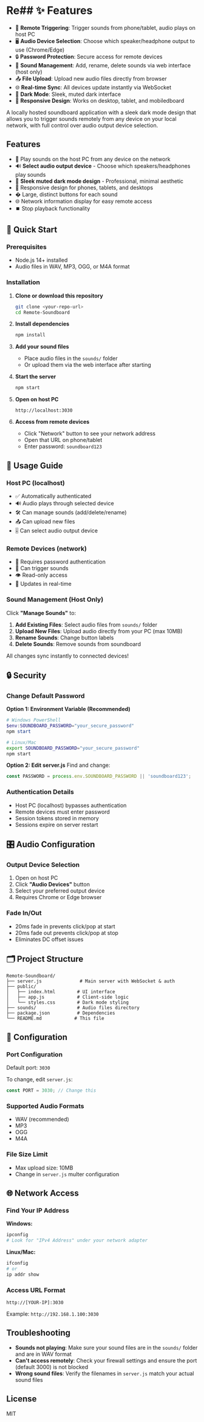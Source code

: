 # Re## ✨ Features

- 🎵 **Remote Triggering**: Trigger sounds from phone/tablet, audio plays on host PC
- 🖥️ **Audio Device Selection**: Choose which speaker/headphone output to use (Chrome/Edge)
- 🔒 **Password Protection**: Secure access for remote devices
- 📁 **Sound Management**: Add, rename, delete sounds via web interface (host only)
- 📤 **File Upload**: Upload new audio files directly from browser
- 🌐 **Real-time Sync**: All devices update instantly via WebSocket
- 🎨 **Dark Mode**: Sleek, muted dark interface
- 📱 **Responsive Design**: Works on desktop, tablet, and mobiledboard

A locally hosted soundboard application with a sleek dark mode design that allows you to trigger sounds remotely from any device on your local network, with full control over audio output device selection.

## Features

- 🎵 Play sounds on the host PC from any device on the network
- 🔊 **Select audio output device** - Choose which speakers/headphones play sounds
- 🎨 **Sleek muted dark mode design** - Professional, minimal aesthetic
- 📱 Responsive design for phones, tablets, and desktops
- � Large, distinct buttons for each sound
- 🌐 Network information display for easy remote access
- ⏹️ Stop playback functionality

## 🚀 Quick Start

### Prerequisites
- Node.js 14+ installed
- Audio files in WAV, MP3, OGG, or M4A format

### Installation

1. **Clone or download this repository**
   ```bash
   git clone <your-repo-url>
   cd Remote-Soundboard
   ```

2. **Install dependencies**

   ```bash
   npm install
   ```

3. **Add your sound files**
   - Place audio files in the `sounds/` folder
   - Or upload them via the web interface after starting

4. **Start the server**

   ```bash
   npm start
   ```

5. **Open on host PC**
   ```
   http://localhost:3030
   ```

6. **Access from remote devices**
   - Click "Network" button to see your network address
   - Open that URL on phone/tablet
   - Enter password: `soundboard123`

## 📖 Usage Guide

### Host PC (localhost)
- ✅ Automatically authenticated
- 🔊 Audio plays through selected device
- 🛠️ Can manage sounds (add/delete/rename)
- 📤 Can upload new files
- 🎚️ Can select audio output device

### Remote Devices (network)
- 🔑 Requires password authentication
- 🎯 Can trigger sounds
- 👁️ Read-only access
- 🔄 Updates in real-time

### Sound Management (Host Only)

Click **"Manage Sounds"** to:

1. **Add Existing Files**: Select audio files from `sounds/` folder
2. **Upload New Files**: Upload audio directly from your PC (max 10MB)
3. **Rename Sounds**: Change button labels
4. **Delete Sounds**: Remove sounds from soundboard

All changes sync instantly to connected devices!

## 🔒 Security

### Change Default Password

**Option 1: Environment Variable (Recommended)**
```powershell
# Windows PowerShell
$env:SOUNDBOARD_PASSWORD="your_secure_password"
npm start
```

```bash
# Linux/Mac
export SOUNDBOARD_PASSWORD="your_secure_password"
npm start
```

**Option 2: Edit server.js**
Find and change:
```javascript
const PASSWORD = process.env.SOUNDBOARD_PASSWORD || 'soundboard123';
```

### Authentication Details
- Host PC (localhost) bypasses authentication
- Remote devices must enter password
- Session tokens stored in memory
- Sessions expire on server restart

## 🎛️ Audio Configuration

### Output Device Selection
1. Open on host PC
2. Click **"Audio Devices"** button
3. Select your preferred output device
4. Requires Chrome or Edge browser

### Fade In/Out
- 20ms fade in prevents click/pop at start
- 20ms fade out prevents click/pop at stop
- Eliminates DC offset issues

## 🗂️ Project Structure

```
Remote-Soundboard/
├── server.js              # Main server with WebSocket & auth
├── public/
│   ├── index.html        # UI interface
│   ├── app.js            # Client-side logic
│   └── styles.css        # Dark mode styling
├── sounds/               # Audio files directory
├── package.json          # Dependencies
└── README.md            # This file
```

## 🔧 Configuration

### Port Configuration
Default port: `3030`

To change, edit `server.js`:
```javascript
const PORT = 3030; // Change this
```

### Supported Audio Formats
- WAV (recommended)
- MP3
- OGG
- M4A

### File Size Limit
- Max upload size: 10MB
- Change in `server.js` multer configuration

## 🌐 Network Access

### Find Your IP Address

**Windows:**
```powershell
ipconfig
# Look for "IPv4 Address" under your network adapter
```

**Linux/Mac:**
```bash
ifconfig
# or
ip addr show
```

### Access URL Format
```
http://[YOUR-IP]:3030
```

Example: `http://192.168.1.100:3030`

## Troubleshooting

- **Sounds not playing**: Make sure your sound files are in the `sounds/` folder and are in WAV format
- **Can't access remotely**: Check your firewall settings and ensure the port (default 3000) is not blocked
- **Wrong sound files**: Verify the filenames in `server.js` match your actual sound files

## License

MIT
